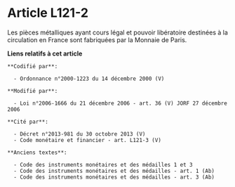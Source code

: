 # Article L121-2

Les pièces métalliques ayant cours légal et pouvoir libératoire destinées à la circulation en France sont fabriquées par la
Monnaie de Paris.

**Liens relatifs à cet article**

	**Codifié par**:

	  - Ordonnance n°2000-1223 du 14 décembre 2000 (V)

	**Modifié par**:

	  - Loi n°2006-1666 du 21 décembre 2006 - art. 36 (V) JORF 27 décembre 2006

	**Cité par**:

	  - Décret n°2013-981 du 30 octobre 2013 (V)
	  - Code monétaire et financier - art. L121-3 (V)

	**Anciens textes**:

	  - Code des instruments monétaires et des médailles 1 et 3
	  - Code des instruments monétaires et des médailles - art. 1 (Ab)
	  - Code des instruments monétaires et des médailles - art. 3 (Ab)
